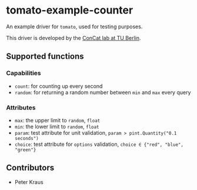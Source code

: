 # tomato-example-counter
An example driver for `tomato`, used for testing purposes.

This driver is developed by the [ConCat lab at TU Berlin](https://tu.berlin/en/concat).

## Supported functions

### Capabilities
- `count`: for counting up every second
- `random`: for returning a random number between `min` and `max` every query

### Attributes
- `max`: the upper limit to `random`, `float`
- `min`: the lower limit to `random`, `float`
- `param`: test attribute for unit validation, `param > pint.Quantity("0.1 seconds")`
- `choice`: test attribute for `options` validation, `choice ∈ {"red", "blue", "green"}`

## Contributors
- Peter Kraus